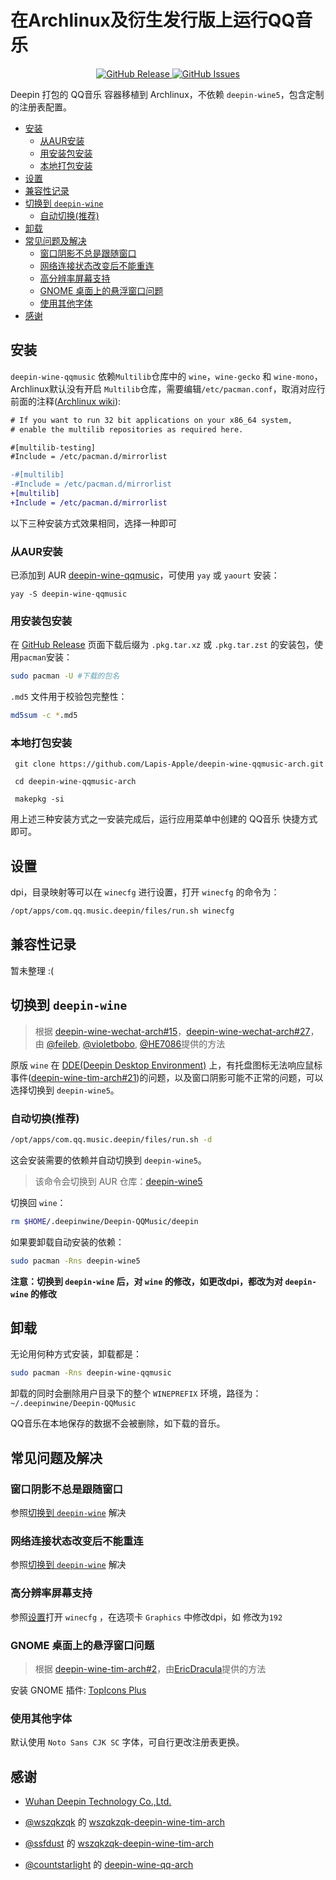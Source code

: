 在Archlinux及衍生发行版上运行QQ音乐
========

<p align="center">
  </a>
  <a href="https://github.com/Lapis-Apple/deepin-wine-qqmusic-arch/releases">
    <img src="https://img.shields.io/github/downloads/Lapis-Apple/deepin-wine-qqmusic-arch/total?logo=github&style=flat-square" alt="GitHub Release">
  </a>
  <a href="https://github.com/Lapis-Apple/deepin-wine-qqmusic-arch/issues">
    <img src="https://img.shields.io/github/issues/Lapis-Apple/deepin-wine-qqmusic-arch?logo=github&style=flat-square" alt="GitHub Issues">
  </a>
</p>

Deepin 打包的 QQ音乐 容器移植到 Archlinux，不依赖 `deepin-wine5`，包含定制的注册表配置。

<!-- TOC -->

- [安装](#安装)
    - [从AUR安装](#从aur安装)
    - [用安装包安装](#用安装包安装)
    - [本地打包安装](#本地打包安装)
- [设置](#设置)
- [兼容性记录](#兼容性记录)
- [切换到 `deepin-wine`](#切换到-deepin-wine)
    - [自动切换(推荐)](#自动切换)
- [卸载](#卸载)
- [常见问题及解决](#常见问题及解决)
    - [窗口阴影不总是跟随窗口](#不能记住密码)
    - [网络连接状态改变后不能重连](#网络连接状态改变后不能重连)
    - [高分辨率屏幕支持](#高分辨率屏幕支持)
    - [GNOME 桌面上的悬浮窗口问题](#gnome-桌面上的悬浮窗口问题)
    - [使用其他字体](#使用其他字体)
- [感谢](#感谢)

<!-- /TOC -->

## 安装

`deepin-wine-qqmusic` 依赖`Multilib`仓库中的 `wine`，`wine-gecko` 和 `wine-mono`，Archlinux默认没有开启 `Multilib`仓库，需要编辑`/etc/pacman.conf`，取消对应行前面的注释([Archlinux wiki](https://wiki.archlinux.org/index.php/Official_repositories#multilib)):

```diff
# If you want to run 32 bit applications on your x86_64 system,
# enable the multilib repositories as required here.

#[multilib-testing]
#Include = /etc/pacman.d/mirrorlist

-#[multilib]
-#Include = /etc/pacman.d/mirrorlist
+[multilib]
+Include = /etc/pacman.d/mirrorlist
```

以下三种安装方式效果相同，选择一种即可

### 从AUR安装

已添加到 AUR [deepin-wine-qqmusic](https://aur.archlinux.org/packages/deepin-wine-qqmusic/)，可使用 `yay` 或 `yaourt` 安装：

```shell
yay -S deepin-wine-qqmusic
```

### 用安装包安装

在 [GitHub Release](https://github.com/Lapis-Apple/deepin-wine-qqmusic-arch/releases) 页面下载后缀为 `.pkg.tar.xz` 或 `.pkg.tar.zst` 的安装包，使用`pacman`安装：

```bash
sudo pacman -U #下载的包名
```

`.md5` 文件用于校验包完整性：

```bash
md5sum -c *.md5
```

### 本地打包安装

```shell
 git clone https://github.com/Lapis-Apple/deepin-wine-qqmusic-arch.git

 cd deepin-wine-qqmusic-arch
  
 makepkg -si
```

用上述三种安装方式之一安装完成后，运行应用菜单中创建的 QQ音乐 快捷方式即可。

## 设置

dpi，目录映射等可以在 `winecfg` 进行设置，打开 `winecfg` 的命令为：

```bash
/opt/apps/com.qq.music.deepin/files/run.sh winecfg
```

## 兼容性记录

暂未整理 :(

## 切换到 `deepin-wine`

> 根据 [deepin-wine-wechat-arch#15](https://github.com/countstarlight/deepin-wine-wechat-arch/issues/15#issuecomment-515455845)，[deepin-wine-wechat-arch#27](https://github.com/countstarlight/deepin-wine-wechat-arch/issues/27)，由 [@feileb](https://github.com/feileb), [@violetbobo](https://github.com/violetbobo), [@HE7086](https://github.com/HE7086)提供的方法

原版 `wine` 在 [DDE(Deepin Desktop Environment)](https://www.deepin.org/dde/) 上，有托盘图标无法响应鼠标事件([deepin-wine-tim-arch#21](https://github.com/countstarlight/deepin-wine-tim-arch/issues/21))的问题，以及窗口阴影可能不正常的问题，可以选择切换到 `deepin-wine5`。

### 自动切换(推荐)

```bash
/opt/apps/com.qq.music.deepin/files/run.sh -d
```

这会安装需要的依赖并自动切换到 `deepin-wine5`。

> 该命令会切换到 AUR 仓库：[deepin-wine5](https://aur.archlinux.org/packages/deepin-wine5)


切换回 `wine`：

```bash
rm $HOME/.deepinwine/Deepin-QQMusic/deepin
```

如果要卸载自动安装的依赖：

```bash
sudo pacman -Rns deepin-wine5
```

**注意：切换到 `deepin-wine` 后，对 `wine` 的修改，如更改dpi，都改为对 `deepin-wine` 的修改**

## 卸载

无论用何种方式安装，卸载都是：

```bash
sudo pacman -Rns deepin-wine-qqmusic
```

卸载的同时会删除用户目录下的整个 `WINEPREFIX` 环境，路径为：`~/.deepinwine/Deepin-QQMusic`

QQ音乐在本地保存的数据不会被删除，如下载的音乐。

## 常见问题及解决

### 窗口阴影不总是跟随窗口

参照[切换到 `deepin-wine`](#切换到-deepin-wine) 解决

### 网络连接状态改变后不能重连

参照[切换到 `deepin-wine`](#切换到-deepin-wine) 解决

### 高分辨率屏幕支持

参照[设置](#设置)打开 `winecfg` ，在选项卡 `Graphics` 中修改dpi，如 修改为`192`

### GNOME 桌面上的悬浮窗口问题

> 根据 [deepin-wine-tim-arch#2](https://github.com/countstarlight/deepin-wine-tim-arch/issues/2)，由[EricDracula](https://github.com/EricDracula)提供的方法

安装 GNOME 插件: [TopIcons Plus](https://extensions.gnome.org/extension/1031/topicons/)

### 使用其他字体

默认使用 `Noto Sans CJK SC` 字体，可自行更改注册表更换。

## 感谢

* [Wuhan Deepin Technology Co.,Ltd.](http://www.deepin.org/)

* [@wszqkzqk](https://github.com/wszqkzqk) 的 [wszqkzqk-deepin-wine-tim-arch](https://github.com/wszqkzqk/wszqkzqk-deepin-wine-tim-arch)

* [@ssfdust](https://github.com/ssfdust) 的 [wszqkzqk-deepin-wine-tim-arch](https://github.com/ssfdust/wszqkzqk-deepin-wine-tim-arch)

* [@countstarlight](https://github.com/countstarlight) 的 [deepin-wine-qq-arch](https://github.com/countstarlight/deepin-wine-qq-arch)

